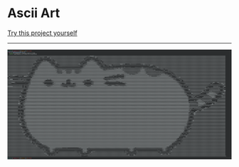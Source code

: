 # Ascii Art

[Try this project yourself](https://robertheaton.com/2018/06/12/programming-projects-for-advanced-beginners-ascii-art/)

---

<img src="images/image.png" style="display:block;margin:0 auto" width=700px/>
